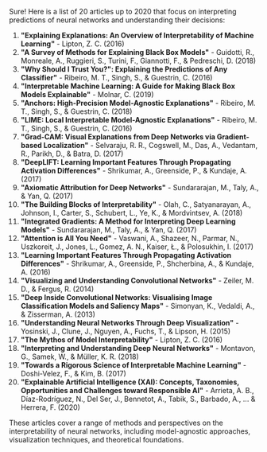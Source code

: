 Sure! Here is a list of 20 articles up to 2020 that focus on interpreting predictions of neural networks and understanding their decisions:

1. **"Explaining Explanations: An Overview of Interpretability of Machine Learning"** - Lipton, Z. C. (2016)
2. **"A Survey of Methods for Explaining Black Box Models"** - Guidotti, R., Monreale, A., Ruggieri, S., Turini, F., Giannotti, F., & Pedreschi, D. (2018)
3. **"Why Should I Trust You?": Explaining the Predictions of Any Classifier"** - Ribeiro, M. T., Singh, S., & Guestrin, C. (2016)
4. **"Interpretable Machine Learning: A Guide for Making Black Box Models Explainable"** - Molnar, C. (2019)
5. **"Anchors: High-Precision Model-Agnostic Explanations"** - Ribeiro, M. T., Singh, S., & Guestrin, C. (2018)
6. **"LIME: Local Interpretable Model-Agnostic Explanations"** - Ribeiro, M. T., Singh, S., & Guestrin, C. (2016)
7. **"Grad-CAM: Visual Explanations from Deep Networks via Gradient-based Localization"** - Selvaraju, R. R., Cogswell, M., Das, A., Vedantam, R., Parikh, D., & Batra, D. (2017)
8. **"DeepLIFT: Learning Important Features Through Propagating Activation Differences"** - Shrikumar, A., Greenside, P., & Kundaje, A. (2017)
9. **"Axiomatic Attribution for Deep Networks"** - Sundararajan, M., Taly, A., & Yan, Q. (2017)
10. **"The Building Blocks of Interpretability"** - Olah, C., Satyanarayan, A., Johnson, I., Carter, S., Schubert, L., Ye, K., & Mordvintsev, A. (2018)
11. **"Integrated Gradients: A Method for Interpreting Deep Learning Models"** - Sundararajan, M., Taly, A., & Yan, Q. (2017)
12. **"Attention is All You Need"** - Vaswani, A., Shazeer, N., Parmar, N., Uszkoreit, J., Jones, L., Gomez, A. N., Kaiser, Ł., & Polosukhin, I. (2017)
13. **"Learning Important Features Through Propagating Activation Differences"** - Shrikumar, A., Greenside, P., Shcherbina, A., & Kundaje, A. (2016)
14. **"Visualizing and Understanding Convolutional Networks"** - Zeiler, M. D., & Fergus, R. (2014)
15. **"Deep Inside Convolutional Networks: Visualising Image Classification Models and Saliency Maps"** - Simonyan, K., Vedaldi, A., & Zisserman, A. (2013)
16. **"Understanding Neural Networks Through Deep Visualization"** - Yosinski, J., Clune, J., Nguyen, A., Fuchs, T., & Lipson, H. (2015)
17. **"The Mythos of Model Interpretability"** - Lipton, Z. C. (2016)
18. **"Interpreting and Understanding Deep Neural Networks"** - Montavon, G., Samek, W., & Müller, K. R. (2018)
19. **"Towards a Rigorous Science of Interpretable Machine Learning"** - Doshi-Velez, F., & Kim, B. (2017)
20. **"Explainable Artificial Intelligence (XAI): Concepts, Taxonomies, Opportunities and Challenges toward Responsible AI"** - Arrieta, A. B., Díaz-Rodríguez, N., Del Ser, J., Bennetot, A., Tabik, S., Barbado, A., ... & Herrera, F. (2020)

These articles cover a range of methods and perspectives on the interpretability of neural networks, including model-agnostic approaches, visualization techniques, and theoretical foundations.